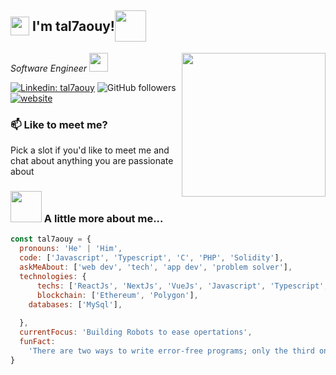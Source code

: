 <h2 style="display:flex;align-items:center;"><img src="https://emojis.slackmojis.com/emojis/images/1531849430/4246/blob-sunglasses.gif?1531849430" width="30"/>&nbsp;I'm tal7aouy! <img src="https://media.giphy.com/media/12oufCB0MyZ1Go/giphy.gif" width="50"></h2>
<img align='right' src="https://media.giphy.com/media/M9gbBd9nbDrOTu1Mqx/giphy.gif" width="230">
<p style="display:flex;align-items:center;"><em>Software Engineer <img src="https://media.giphy.com/media/WUlplcMpOCEmTGBtBW/giphy.gif" width="30"> 
</em></p>

[![Linkedin: tal7aouy](https://img.shields.io/badge/-tal7aouy-blue?style=flat-rounded&logo=Linkedin&logoColor=white&link=https://www.linkedin.com/in/tal7aouy/)](https://www.linkedin.com/in/tal7aouy/)
![GitHub followers](https://img.shields.io/github/followers/tal7aouy?label=Follow&style=social)
[![website](https://img.shields.io/badge/Website-46a2f1.svg?&style=flat-rounded&logo=Google-Chrome&logoColor=white&link=https://tal7aouy.netlify.app/)](https://tal7aouy.netlify.app//)

### 📫 Like to meet me?

Pick a slot if you'd like to meet me and chat about anything you are passionate about

### <img src="https://media.giphy.com/media/VgCDAzcKvsR6OM0uWg/giphy.gif" width="50"> A little more about me...

```javascript
const tal7aouy = {
  pronouns: 'He' | 'Him',
  code: ['Javascript', 'Typescript', 'C', 'PHP', 'Solidity'],
  askMeAbout: ['web dev', 'tech', 'app dev', 'problem solver'],
  technologies: {
      techs: ['ReactJs', 'NextJs', 'VueJs', 'Javascript', 'Typescript', 'Solidity', 'Hardhat', 'PHP', 'Laravel'],
      blockchain: ['Ethereum', 'Polygon'],
    databases: ['MySql'],
    
  },
  currentFocus: 'Building Robots to ease opertations',
  funFact:
    'There are two ways to write error-free programs; only the third one works',
}
```
